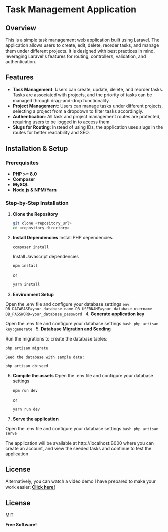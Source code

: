 # Task Management Application

## Overview
This is a simple task management web application built using Laravel. The application allows users to create, edit, delete, reorder tasks, and manage them under different projects. It is designed with best practices in mind, leveraging Laravel's features for routing, controllers, validation, and authentication.

## Features
- **Task Management**: Users can create, update, delete, and reorder tasks. Tasks are associated with projects, and the priority of tasks can be managed through drag-and-drop functionality.
- **Project Management**: Users can manage tasks under different projects, selecting a project from a dropdown to filter tasks accordingly.
- **Authentication**: All task and project management routes are protected, requiring users to be logged in to access them.
- **Slugs for Routing**: Instead of using IDs, the application uses slugs in the routes for better readability and SEO.

## Installation & Setup

### Prerequisites
- **PHP >= 8.0**
- **Composer**
- **MySQL**
- **Node.js & NPM/Yarn**

### Step-by-Step Installation

1. **Clone the Repository**
   ```bash
   git clone <repository_url>
   cd <repository_directory>
2. **Install Dependencies**
Install PHP dependencies
   ```bash
   composer install
   ```
    Install Javascript dependencies
   ```bash
   npm install
   ```
    or
     ```bash
   yarn install
   ```
3. **Environment Setup**

Open the .env file and configure your database settings
    ```env
    DB_DATABASE=your_database_name
    DB_USERNAME=your_database_username
    DB_PASSWORD=your_database_password
    ```
4. **Generate application key**

Open the .env file and configure your database settings
    ```bash
    php artisan key:generate
    ```
5. **Database Migration and Seeding**

Run the migrations to create the database tables:
   ```bash
   php artisan migrate
   ```
    Seed the database with sample data:
   ```bash
   php artisan db:seed
   ```
6. **Compile the assets**
Open the .env file and configure your database settings
   ```bash
   npm run dev
   ```
    or
     ```bash
   yarn run dev
   ```
4. **Serve the application**

Open the .env file and configure your database settings
    ```bash
    php artisan serve
    ```

The application will be available at http://localhost:8000 where you can create an account, and view the seeded tasks and continue to test the application 

## License
Alternatively, you can watch a video demo I have prepared to make your work easier:
**[Click here!](https://drive.google.com/file/d/1oZPYTUphqiokfbHQGYEDwdYC9BXleK5W/view?usp=sharing)**



## License

MIT

**Free Software!**



